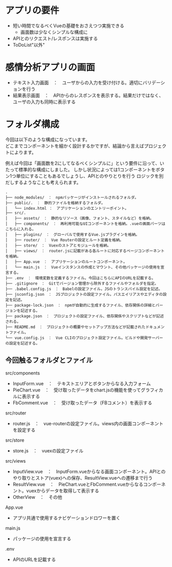 # アプリの要件
- 短い時間でなるべくVueの基礎をおさえつつ実施できる
    - 画面数は少なくシンプルな構成に
- APIとのリクエスト/レスポンスは実施する
- ToDoList"以外"

# 感情分析アプリの画面
- テキスト入力画面　：　ユーザからの入力を受け付ける。適切にバリデーションを行う
- 結果表示画面　：　APIからのレスポンスを表示する。結果だけではなく、ユーザの入力も同時に表示する

# フォルダ構成

今回は以下のような構成になっています。  
どこまでコンポーネントを細かく設計するかですが、結論から言えばプロジェクトによります。  

例えば今回は「画面数を2にしてなるべくシンプルに」という要件に沿って、いたって標準的な構成にしました。
しかし状況によっては1コンポーネントをボタン1つ単位にすることもあるでしょうし、APIとのやりとりを行う
ロジックを別だしするようなことも考えられます。

```
.
├── node_modules/　：　npmパッケージがインストールされるフォルダ。  
├── public/.　：　静的ファイルを格納するフォルダ。  
│   └── index.html ：　アプリケーションのエントリーポイント。   
├── src/.   
│   ├── assets/　：　静的なリソース（画像、フォント、スタイルなど）を格納。    
│   ├── components/　：　再利用可能なUIコンポーネントを格納。.vueの画面パーツはこちらに入れる。  
│   ├── plugins/　：　グローバルで使用するVue.jsプラグインを格納。   
│   ├── router/　：　Vue Routerの設定とルート定義を格納。   
│   ├── store/　：　Vuexのストアとモジュールを格納。    
│   ├── views/　：　router.jsに記載がある各ルートに対応するページコンポーネントを格納。   
│   ├── App.vue　：　アプリケーションのルートコンポーネント。   
│   └── main.js　：　Vueインスタンスの作成とマウント、その他パッケージの使用を宣言する。   
├── .env　：　環境変数を定義するファイル。今回はこちらにAPIのURLを記載する。   
├── .gitignore　：　Gitでバージョン管理から除外するファイルやフォルダを指定。   
├── .babel.config.js　：　Babelの設定ファイル。JSのトランスパイル設定を記述。   
├── jsconfig.json　：　JSプロジェクトの設定ファイル。パスエイリアスやエディタの設定を記述。   
├── package-lock.json　：　npmが自動的に生成するファイル、依存関係の詳細とバージョンを記述する。  
├── package.json　：　プロジェクトの設定ファイル、依存関係やスクリプトなどが記述される。   
├── README.md　：　プロジェクトの概要やセットアップ方法などが記載されたドキュメントファイル。   
└── vue.config.js　：　Vue CLIのプロジェクト設定ファイル。ビルドや開発サーバーの設定を記述する。   

```

## 今回触るフォルダとファイル

src/components
- InputForm.vue　：　テキストエリアとボタンからなる入力フォーム
- PieChart.vue　：　受け取ったデータをchart.jsの機能を使ってグラフィカルに表示する
- FbComment.vue　：　受け取ったデータ（FBコメント）を表示する

src/router
- router.js　：　vue-routerの設定ファイル。views内の画面コンポーネントを設定する

src/store
- store.js　：　vuexの設定ファイル

src/views
- InputView.vue　：　InputForm.vueからなる画面コンポーネント。APIとのやり取りとストア(vuex)への保存、ResultView.vueへの遷移まで行う
- ResultView.vue　：　PieChart.vueとFbComment.vueからなるコンポーネント。vuexからデータを取得して表示する
- OtherView　：　その他

App.vue
- アプリ共通で使用するナビゲーションドロワーを置く

main.js
- パッケージの使用を宣言する

.env
- APIのURLを記載する

